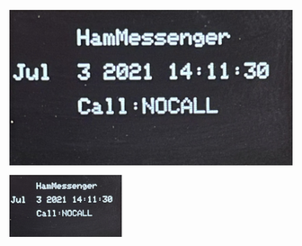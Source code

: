 
![Splash](/Media/Screenshots/Splash.jpeg)

<img src="/Media/Screenshots/Splash.jpeg" alt="Splash" width="200"/>